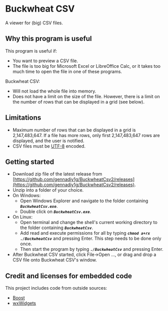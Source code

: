 # Buckwheat CSV

A viewer for (big) CSV files.

## Why this program is useful

This program is useful if:

 * You want to preview a CSV file.
 * The file is too big for Microsoft Excel or LibreOffice Calc, or it takes too much time to open the file in one of these programs.

 Buckwheat CSV:

 * Will not load the whole file into memory.
 * Does not have a limit on the size of the file. However, there is a limit on the number of rows that can be displayed in a grid (see below).

## Limitations

* Maximum number of rows that can be displayed in a grid is 2,147,483,647. If a file has more rows, only first 2,147,483,647 rows are displayed, and the user is notified.
* CSV files must be [UTF-8](https://en.wikipedia.org/wiki/UTF-8) encoded.

## Getting started

* Download zip file of the latest release from [https://github.com/gennadiy1g/BuckwheatCsv2/releases](https://github.com/gennadiy1g/BuckwheatCsv2/releases).
* Unzip into a folder of your choice.
* On Windows: 
  * Open Windows Explorer and navigate to the folder containing ***`BuckwheatCsv.exe`***. 
  * Double click on ***`BuckwheatCsv.exe`***.
* On Linux: 
  * Open terminal and change the shell's current working directory to the folder containing ***`BuckwheatCsv`***.
  * Add read and execute permissions for all by typing ***`chmod a+rx ./BuckwheatCsv`*** and pressing Enter. This step needs to be done only once.
  * Then start the program by typing ***`./BuckwheatCsv`*** and pressing Enter.
* After Buckwheat CSV started, click File->Open ..., or drag and drop a CSV file onto Buckwheat CSV's window.

## Credit and licenses for embedded code

This project includes code from outside sources:

* [Boost](https://www.boost.org/LICENSE_1_0.txt)
* [wxWidgets](https://www.wxwidgets.org/about/licence/)
